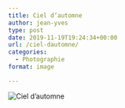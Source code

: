 ```yaml
---
title: Ciel d’automne
author: jean-yves
type: post
date: 2019-11-19T19:24:34+00:00
url: /ciel-dautomne/
categories:
  - Photographie
format: image

---
```

![Ciel d’automne](./img_0168.jpg)